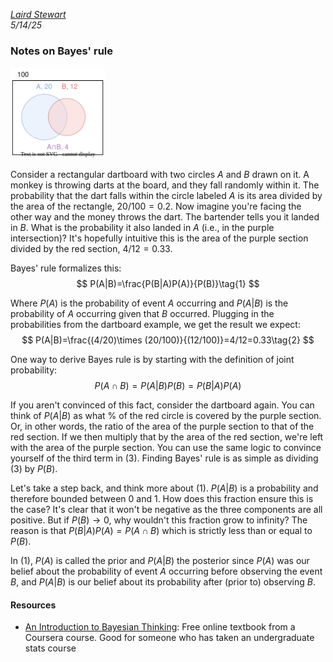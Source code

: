 *[Laird Stewart](index.html)*\
*5/14/25*

### Notes on Bayes' rule

<img src="resources/venn-diagram.svg" width="30%">

Consider a rectangular dartboard with two circles $A$ and $B$ drawn on it. A monkey is throwing darts at the board, and they fall randomly within it. The probability that the dart falls within the circle labeled $A$ is its area divided by the area of the rectangle, $20/100=0.2$. Now imagine you're facing the other way and the money throws the dart. The bartender tells you it landed in $B$. What is the probability it also landed in $A$ (i.e., in the purple intersection)? It's hopefully intuitive this is the area of the purple section divided by the red section, $4/12=0.33$.

Bayes' rule formalizes this:
$$
P(A|B)=\frac{P(B|A)P(A)}{P(B)}\tag{1}
$$

Where $P(A)$ is the probability of event $A$ occurring and $P(A|B)$ is the probability of $A$ occurring given that $B$ occurred. Plugging in the probabilities from the dartboard example, we get the result we expect:
$$
P(A|B)=\frac{(4/20)\times (20/100)}{(12/100)}=4/12=0.33\tag{2}
$$

One way to derive Bayes rule is by starting with the definition of joint probability:
$$
P(A\cap B)=P(A|B)P(B)=P(B|A)P(A)\tag{3}
$$

If you aren't convinced of this fact, consider the dartboard again. You can think of $P(A|B)$ as what % of the red circle is covered by the purple section. Or, in other words, the ratio of the area of the purple section to that of the red section. If we then multiply that by the area of the red section, we're left with the area of the purple section. You can use the same logic to convince yourself of the third term in (3). Finding Bayes' rule is as simple as dividing (3) by $P(B)$.

Let's take a step back, and think more about (1). $P(A|B)$ is a probability and therefore bounded between 0 and 1. How does this fraction ensure this is the case? It's clear that it won't be negative as the three components are all positive. But if $P(B)\to 0$, why wouldn't this fraction grow to infinity? The reason is that $P(B|A)P(A)=P(A\cap B)$ which is strictly less than or equal to $P(B)$. 

In (1), $P(A)$ is called the prior and $P(A|B)$ the posterior since $P(A)$ was our belief about the probability of event $A$ occurring before observing the event $B$, and $P(A|B)$ is our belief about its probability after (prior to) observing $B$.

#### Resources
- [An Introduction to Bayesian Thinking](https://statswithr.github.io/book/): Free online textbook from a Coursera course. Good for someone who has taken an undergraduate stats course 




